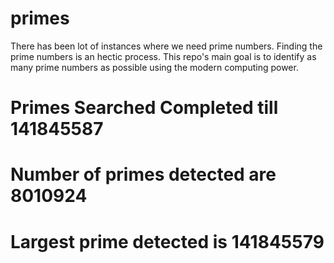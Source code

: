 # primes
There has been lot of instances where we need prime numbers. Finding the prime numbers is an hectic process. This repo's main goal is to identify as many prime numbers as possible using the modern computing power.

# Primes Searched Completed till 141845587
# Number of primes detected are 8010924
# Largest prime detected is 141845579
